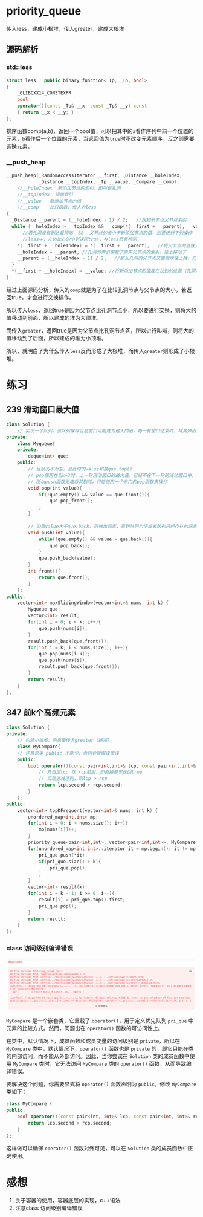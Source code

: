 # priority_queue

传入less，建成小根堆，传入greater，建成大根堆

## 源码解析

### std::less

```c++
struct less : public binary_function<_Tp, _Tp, bool>
{
    _GLIBCXX14_CONSTEXPR
    bool
    operator()(const _Tp& __x, const _Tp& __y) const
    { return __x < __y; }
};
```

排序函数comp(a,b)，返回一个bool值，可以把其中的`a`看作序列中前一个位置的元素，`b`看作后一个位置的元素，当返回值为`true`时不改变元素顺序，反之则需要调换元素。

### __push_heap

```c++
__push_heap(_RandomAccessIterator __first, _Distance __holeIndex,
            _Distance __topIndex, _Tp __value, _Compare __comp)
    //__holeIndex  新添加节点的索引，即叫做孔洞
    //__topIndex  顶端索引
    //__value   新添加节点的值
    //__comp    比较函数，传入为less
{
  _Distance __parent = (__holeIndex - 1) / 2;   //找到新节点父节点索引
  while (__holeIndex > __topIndex && __comp(*(__first + __parent), __value)) {
      //若孔洞没有到达最顶端  &&  父节点的值小于新添加节点的值，则要进行下列操作
      //less中，左边比右边小则返回true，与less愿意相同
    *(__first + __holeIndex) = *(__first + __parent);   //将父节点的值放入孔洞
    __holeIndex = __parent; //孔洞的索引编程了原来父节点的索引，往上移动了
    __parent = (__holeIndex - 1) / 2;   //那么孔洞的父节点又要继续往上找，孔洞继续上移
  }
  *(__first + __holeIndex) = __value; //将新添加节点的值放在找到的位置（孔洞）
}
```

经过上面源码分析，传入的`comp`就是为了在比较孔洞节点与父节点的大小，若返回true，才会进行交换操作。

所以传入`less`，返回true是因为父节点比孔洞节点小，所以要进行交换，则将大的值移动到前面，所以建成的堆为大顶堆。

而传入`greater`，返回true是因为父节点比孔洞节点答，所以进行叫喊，则将大的值移动到了后面，所以建成的堆为小顶堆。

所以，就明白了为什么传入`less`反而形成了大根堆，而传入`greater`则形成了小根堆。

# 练习

## 239 滑动窗口最大值

```c++
class Solution {
    // 实现一个队列，该队列保存当前窗口可能成为最大的值，每一轮窗口结束时，将其弹出，弹出的值为所求
private:
    class Myqueue{
    private:
        deque<int> que;
    public:
        // 当队列不为空，且此时的value和要que.top()
        // pop使用在当k=3时，上一轮滑动窗口的最大值，已经不在下一轮的滑动窗口中，但又因为是最大值，
        // 所以push函数无法将其剔除，只能使用一个专门的pop函数来操作
        void pop(int value){
            if(!que.empty() && value == que.front()){
                que.pop_front();
            }
        }

        // 如果value大于que.back，则弹出元素，直到队列为空或者队列已经存在的元素大于value
        void push(int value){
            while(!que.empty() && value > que.back()){
                que.pop_back();
            }
            que.push_back(value);
        }
        int front(){
            return que.front();
        }
    };
public:
    vector<int> maxSlidingWindow(vector<int>& nums, int k) {
        Myqueue que;
        vector<int> result;
        for(int i = 0; i < k; i++){
            que.push(nums[i]);
        }
        result.push_back(que.front());
        for(int i = k; i < nums.size(); i++){
            que.pop(nums[i-k]);
            que.push(nums[i]);
            result.push_back(que.front());
        }
        return result;
    }
};
```

## 347 前k个高频元素

```c++
class Solution {
private:
    // 构建小根堆，则需要传入greater（递减）
    class MyCompare{
    // 注意这里 public 不能少，否则会报编译错误
    public:
        bool operator()(const pair<int,int>& lcp, const pair<int,int>& rcp){
            // 先设定lcp 在 rcp前面，即直接要求返回true
            // 实现递减序列，则lcp > rcp
            return lcp.second > rcp.second;
        }
    };
public:
    vector<int> topKFrequent(vector<int>& nums, int k) {
        unordered_map<int,int> mp;
        for(int i = 0; i < nums.size(); i++){
            mp[nums[i]]++;
        }
        priority_queue<pair<int,int>, vector<pair<int,int>>, MyCompare> pri_que;
        for(unordered_map<int,int>::iterator it = mp.begin(); it != mp.end(); it++){
            pri_que.push(*it);
            if(pri_que.size() > k){
                pri_que.pop();
            }
        }
        vector<int> result(k);
        for(int i = k - 1; i >= 0; i--){
            result[i] = pri_que.top().first;
            pri_que.pop();
        }
        return result;
    }
};
```

### class 访问级别编译错误

![image-20240430104920405](day13.assets/image-20240430104920405.png)

`MyCompare` 是一个嵌套类，它重载了 `operator()`，用于定义优先队列 `pri_que` 中元素的比较方式。然而，问题出在 `operator()` 函数的可访问性上。

在类中，默认情况下，成员函数和成员变量的访问级别是 `private`，所以在 `MyCompare` 类中，默认情况下，`operator()` 函数也是 `private` 的，即它只能在类的内部访问，而不能从外部访问。因此，当你尝试在 `Solution` 类的成员函数中使用 `MyCompare` 类时，它无法访问 `MyCompare` 类的 `operator()` 函数，从而导致编译错误。

要解决这个问题，你需要显式将 `operator()` 函数声明为 `public`。修改 `MyCompare` 类如下：

```c++
class MyCompare {
public:
    bool operator()(const pair<int, int>& lcp, const pair<int, int>& rcp) {
        return lcp.second > rcp.second;
    }
};
```

这样做可以确保 `operator()` 函数对外可见，可以在 `Solution` 类的成员函数中正确使用。

# 感想

1. 关于容器的使用，容器底层的实现，c++语法
2. 注意class 访问级别编译错误